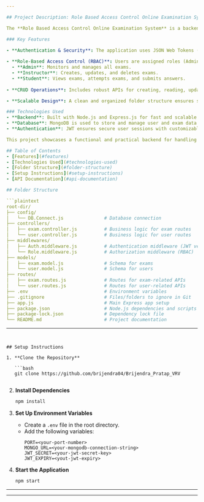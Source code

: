 ```yaml
---

## Project Description: Role Based Access Control Online Examination System

The **Role Based Access Control Online Examination System** is a backend application designed to manage online examinations while ensuring security through authentication and role-based access control. It allows administrators, instructors, and students to perform specific actions based on their roles, ensuring a structured and efficient examination management process.

### Key Features

- **Authentication & Security**: The application uses JSON Web Tokens (JWT) for user authentication, ensuring secure access to protected resources. It also handles token expiry with proper error messaging to enhance user experience.
  
- **Role-Based Access Control (RBAC)**: Users are assigned roles (Admin, Instructor, or Student), and their actions are restricted based on permissions defined for each role:
  - **Admin**: Monitors and manages all exams.
  - **Instructor**: Creates, updates, and deletes exams.
  - **Student**: Views exams, attempts exams, and submits answers.
  
- **CRUD Operations**: Includes robust APIs for creating, reading, updating, and deleting user and exam data.

- **Scalable Design**: A clean and organized folder structure ensures scalability and maintainability of the codebase.

### Technologies Used
- **Backend**: Built with Node.js and Express.js for fast and scalable server-side development.
- **Database**: MongoDB is used to store and manage user and exam data.
- **Authentication**: JWT ensures secure user sessions with customizable token expiry.

This project showcases a functional and practical backend for handling online examination systems with proper user management and security. It is designed to be a modular, extensible, and production-ready solution.

## Table of Contents
- [Features](#features)
- [Technologies Used](#technologies-used)
- [Folder Structure](#folder-structure)
- [Setup Instructions](#setup-instructions)
- [API Documentation](#api-documentation)

## Folder Structure

```plaintext
root-dir/
├── config/
│   └── DB.Connect.js               # Database connection
├── controllers/
│   ├── exam.controller.js          # Business logic for exam routes
│   └── user.controller.js          # Business logic for user routes
├── middlewares/
│   ├── Auth.middleware.js          # Authentication middleware (JWT verification)
│   └── Role.middleware.js          # Authorization middleware (RBAC)
├── models/
│   ├── exam.model.js               # Schema for exams
│   └── user.model.js               # Schema for users
├── routes/
│   ├── exam.routes.js              # Routes for exam-related APIs
│   └── user.routes.js              # Routes for user-related APIs
├── .env                            # Environment variables
├── .gitignore                      # Files/folders to ignore in Git
├── app.js                          # Main Express app setup
├── package.json                    # Node.js dependencies and scripts
├── package-lock.json               # Dependency lock file
└── README.md                       # Project documentation
```

---
```


## Setup Instructions

1. **Clone the Repository**

   ```bash
   git clone https://github.com/brijendra04/Brijendra_Pratap_VRV
   
   ```

2. **Install Dependencies**

   ```bash
   npm install
   ```

3. **Set Up Environment Variables**

   - Create a `.env` file in the root directory.
   - Add the following variables:
     ```env
     PORT=<your-port-number>
     MONGO_URL=<your-mongodb-connection-string>
     JWT_SECRET=<your-jwt-secret-key>
     JWT_EXPIRY=<yout-jwt-expiry>
     ```

4. **Start the Application**
   ```bash
   npm start
   ```

---


---
